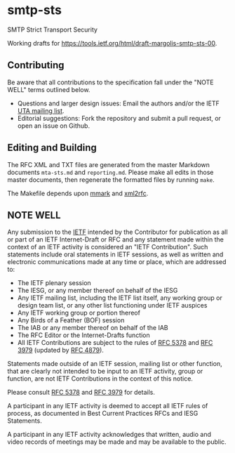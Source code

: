 # smtp-sts
SMTP Strict Transport Security

Working drafts for https://tools.ietf.org/html/draft-margolis-smtp-sts-00.

## Contributing

Be aware that all contributions to the specification fall under the "NOTE WELL"
terms outlined below.

* Questions and larger design issues: Email the authors and/or the IETF [UTA
  mailing list](https://www.ietf.org/mailman/listinfo/uta).
* Editorial suggestions: Fork the repository and submit a pull request, or open
  an issue on Github.

## Editing and Building

The RFC XML and TXT files are generated from the master Markdown documents
`mta-sts.md` and `reporting.md`. Please make all edits in those master documents,
then regenerate the formatted files by running `make`.

The Makefile depends upon [mmark](https://github.com/miekg/mmark) and
[xml2rfc](https://pypi.python.org/pypi/xml2rfc/).

## NOTE WELL

Any submission to the [IETF](https://www.ietf.org/) intended by the Contributor
for publication as all or part of an IETF Internet-Draft or RFC and any
statement made within the context of an IETF activity is considered an "IETF
Contribution". Such statements include oral statements in IETF sessions, as
well as written and electronic communications made at any time or place, which
are addressed to:

 * The IETF plenary session
 * The IESG, or any member thereof on behalf of the IESG
 * Any IETF mailing list, including the IETF list itself, any working group
   or design team list, or any other list functioning under IETF auspices
 * Any IETF working group or portion thereof
 * Any Birds of a Feather (BOF) session
 * The IAB or any member thereof on behalf of the IAB
 * The RFC Editor or the Internet-Drafts function
 * All IETF Contributions are subject to the rules of
   [RFC 5378](https://tools.ietf.org/html/rfc5378) and
   [RFC 3979](https://tools.ietf.org/html/rfc3979)
   (updated by [RFC 4879](https://tools.ietf.org/html/rfc4879)).

Statements made outside of an IETF session, mailing list or other function,
that are clearly not intended to be input to an IETF activity, group or
function, are not IETF Contributions in the context of this notice.

Please consult [RFC 5378](https://tools.ietf.org/html/rfc5378) and [RFC
3979](https://tools.ietf.org/html/rfc3979) for details.

A participant in any IETF activity is deemed to accept all IETF rules of
process, as documented in Best Current Practices RFCs and IESG Statements.

A participant in any IETF activity acknowledges that written, audio and video
records of meetings may be made and may be available to the public.
